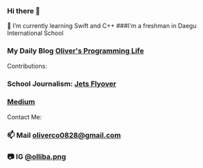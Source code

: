 ### Hi there 👋
🌱 I’m currently learning Swift and C++ 
###I'm a freshman in Daegu International School 
### My Daily Blog [Oliver's Programming Life](https://ritzy-anise-015.notion.site/Oliver-s-Programming-Life-fd04c533401b481a8a61e802f5ae59a8) 
Contributions: 
### School Journalism: [Jets Flyover](https://jetsflyover.com/staff_name/oliver-park/)
### [Medium](https://medium.com/@oliverco0828)

Contact Me: 
### 📫 Mail [oliverco0828@gmail.com](oliverco0828@gmail.com) 
### 📷 IG [@olliba.png](https://www.instagram.com/olliba.png/) 


<!--
**oliver0828-dev/oliver0828-dev** is a ✨ _special_ ✨ repository because its `README.md` (this file) appears on your GitHub profile.

Here are some ideas to get you started:

- 🔭 I’m currently working on ...
- 🌱 I’m currently learning ...
- 👯 I’m looking to collaborate on ...
- 🤔 I’m looking for help with ...
- 💬 Ask me about ...
- 📫 How to reach me: ...
- 😄 Pronouns: ...
- ⚡ Fun fact: ...
-->
